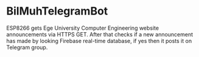 # BilMuhTelegramBot
ESP8266 gets Ege University Computer Engineering website announcements via HTTPS GET. After that checks if a new announcement has made by looking Firebase real-time database, if yes then it posts it on Telegram group.

